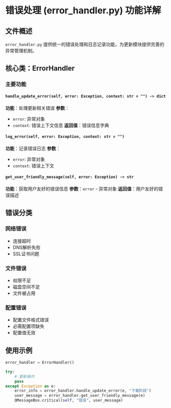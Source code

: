 # 错误处理 (error_handler.py) 功能详解

## 文件概述

`error_handler.py` 提供统一的错误处理和日志记录功能，为更新模块提供完善的异常管理机制。

## 核心类：ErrorHandler

### 主要功能

#### `handle_update_error(self, error: Exception, context: str = "") -> dict`
**功能**：处理更新相关错误
**参数**：
- `error`: 异常对象
- `context`: 错误上下文信息
**返回值**：错误信息字典

#### `log_error(self, error: Exception, context: str = "")`
**功能**：记录错误日志
**参数**：
- `error`: 异常对象
- `context`: 错误上下文

#### `get_user_friendly_message(self, error: Exception) -> str`
**功能**：获取用户友好的错误信息
**参数**：`error` - 异常对象
**返回值**：用户友好的错误描述

## 错误分类

### 网络错误
- 连接超时
- DNS解析失败
- SSL证书问题

### 文件错误
- 权限不足
- 磁盘空间不足
- 文件被占用

### 配置错误
- 配置文件格式错误
- 必需配置项缺失
- 配置值无效

## 使用示例

```python
error_handler = ErrorHandler()

try:
    # 更新操作
    pass
except Exception as e:
    error_info = error_handler.handle_update_error(e, "下载阶段")
    user_message = error_handler.get_user_friendly_message(e)
    QMessageBox.critical(self, "错误", user_message)
```